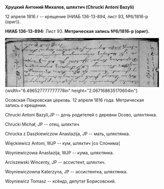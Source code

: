 **Хруцкий Антоний Михалов, шляхтич (Chrucki Antoni Bazyli)**

12 апреля 1816 г -- крещение (НИАБ 136-13-894, лист 93, №6/1816-р
(ориг)).

**НИАБ 136-13-894:** Лист 93. **Метрическая запись №6/1816-р (ориг).**

![](./media/87cf0af5a455d8ff9613fc7f1a90136ce009d307.png){width="6.496527777777778in"
height="2.067168635170604in"}

Осовская Покровская церковь. 12 апреля 1816 года. Метрическая запись о
крещении.

Chrucki Antoni Bazyli,JP -- дочь родителей с деревни Осово, шляхтянка.

Chrucki Michał, JP -- отец, шляхтич.

Chrucka z Daszkiewiczow Anastazija, JP -- мать, шляхтянка.

Więckiewicz Antoni, WJP -- кум, шляхтич \[со Слонима\]

Woyniewiczowa Anastazija, WJP -- кума, шляхтянка.

Arciszewski Wincenty, JP -- ассистент, шляхтич.

Woyniewiczowna Katerzyna, JP -- ассистентка, шляхтянка.

Woyniewicz Tomasz -- ксёндз, депутат Борисовский.

